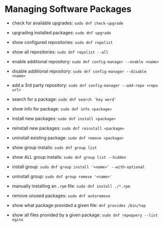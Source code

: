 # Managing Software Packages

- check for available upgrades: `sudo dnf check-upgrade`
- upgrading installed packages: `sudo dnf upgrade`

- show configured repositories: `sudo dnf repolist`
- show all repositories: `sudo dnf repolist --all`
- enable additional repository: `sudo dnf config-manager --enable <name>`
- disable additional repository: `sudo dnf config-manager --disable <name>`
- add a 3rd party repository: `sudo dnf config-manager --add-repo <repo url>`

- search for a package: `sudo dnf search 'key word'`
- show info for package: `sudo dnf info <package>`

- install new packages: `sudo dnf install <package>`
- reinstall new packages: `sudo dnf reinstall <package>`
- uninstall existing package: `sudo dnf remove <package>`

- show group installs: `sudo dnf group list`
- show ALL group installs: `sudo dnf group list --hidden`
- install group: `sudo dnf group install '<name>' --with-optional`
- uninstall group: `sudo dnf group remove '<name>'`

- manually installing an `.rpm` file: `sudo dnf install ./*.rpm`

- remove unused packages: `sudo dnf autoremove`

- show what package provided a given file: `dnf provides /bin/top`
- show all files provided by a given package: `sudo dnf repoquery --list nginx`
